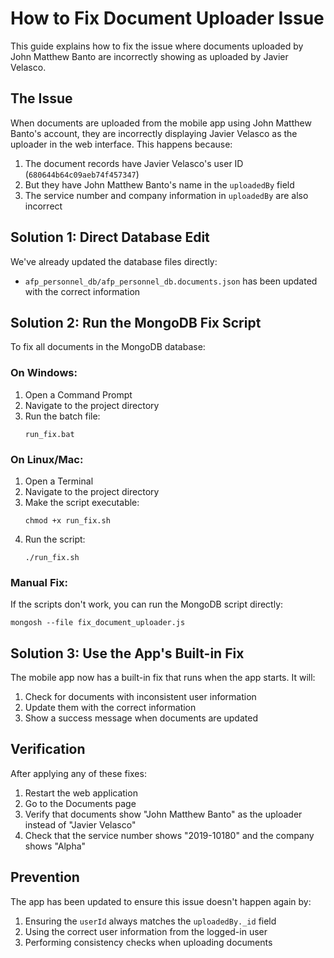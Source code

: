 # How to Fix Document Uploader Issue

This guide explains how to fix the issue where documents uploaded by John Matthew Banto are incorrectly showing as uploaded by Javier Velasco.

## The Issue

When documents are uploaded from the mobile app using John Matthew Banto's account, they are incorrectly displaying Javier Velasco as the uploader in the web interface. This happens because:

1. The document records have Javier Velasco's user ID (`680644b64c09aeb74f457347`)
2. But they have John Matthew Banto's name in the `uploadedBy` field
3. The service number and company information in `uploadedBy` are also incorrect

## Solution 1: Direct Database Edit

We've already updated the database files directly:

- `afp_personnel_db/afp_personnel_db.documents.json` has been updated with the correct information

## Solution 2: Run the MongoDB Fix Script

To fix all documents in the MongoDB database:

### On Windows:

1. Open a Command Prompt
2. Navigate to the project directory
3. Run the batch file:
   ```
   run_fix.bat
   ```

### On Linux/Mac:

1. Open a Terminal
2. Navigate to the project directory
3. Make the script executable:
   ```
   chmod +x run_fix.sh
   ```
4. Run the script:
   ```
   ./run_fix.sh
   ```

### Manual Fix:

If the scripts don't work, you can run the MongoDB script directly:

```
mongosh --file fix_document_uploader.js
```

## Solution 3: Use the App's Built-in Fix

The mobile app now has a built-in fix that runs when the app starts. It will:

1. Check for documents with inconsistent user information
2. Update them with the correct information
3. Show a success message when documents are updated

## Verification

After applying any of these fixes:

1. Restart the web application
2. Go to the Documents page
3. Verify that documents show "John Matthew Banto" as the uploader instead of "Javier Velasco"
4. Check that the service number shows "2019-10180" and the company shows "Alpha"

## Prevention

The app has been updated to ensure this issue doesn't happen again by:

1. Ensuring the `userId` always matches the `uploadedBy._id` field
2. Using the correct user information from the logged-in user
3. Performing consistency checks when uploading documents 